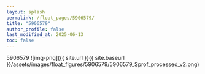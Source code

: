 ```yaml
---
layout: splash
permalink: /float_pages/5906579/
title: "5906579"
author_profile: false
last_modified_at: 2025-06-13
toc: false
---
```

 
5906579
![img-png]({{ site.url }}{{ site.baseurl }}/assets/images/float_figures/5906579/5906579_Sprof_processed_v2.png)